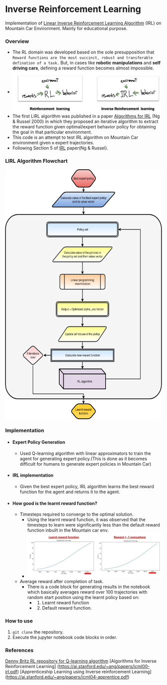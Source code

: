 # Inverse Reinforcement Learning
Implementation of [Linear Inverse Reinforcement Learning Algorithm](https://ai.stanford.edu/~ang/papers/icml00-irl.pdf) (IRL) on Mountain Car Environment. Mainly for educational purpose.

### Overview 
- The RL domain was developed based on the sole presupposition that `Reward functions are the most succinct, robust and transferable defination of a task.` But, in cases like **robotic manipulations** and **self driving cars**, defining a reward function becomes almost impossible.
- <img src="images/RL_IRL.jpg" align="center">
- The first LIRL algorithm was published in a paper [Algorithms for IRL](https://ai.stanford.edu/~ang/papers/icml00-irl.pdf) (Ng & Russel 2000) in which they proposed an iterative algorithm to extract the reward function given optimal/expert behavior policy for obtaining the goal in that particular environment.
- This code is an attempt to test IRL algorithm on Mountain Car environment given ```m``` expert trajectories. 
- Following Section 5 of [IRL](https://ai.stanford.edu/~ang/papers/icml00-irl.pdf) paper(Ng & Russel).


### LIRL Algorithm Flowchart
<p align="center">
  <img src="images/IRL_algo_layout.png" width="630" height="800">
</p>

### Implementation 
- #### Expert Policy Generation
    - Used Q-learning algorithm with linear approximators to train the agent for generating expert policy.(This is done as it becomes difficult for humans to generate expert policies in Mountain Car)
- #### IRL implementation
    - Given the best expert policy, IRL algorithm learns the best reward function for the agent and returns it to the agent.
- #### How good is the learnt reward function?
    - Timesteps required to converge to the optimal solution.
        - Using the learnt reward function, it was observed that the timesteps to learn were significantly less than the default reward function inbuilt in the Mountain car env.
        - <img src="images/convergence_timesteps.jpg">
    - Average reward after completion of task.
        - There is a code block for generating results in the notebook which basically averages reward over 100 trajectories with random start position using the learnt policy based on:
            - 1) Learnt reward function 
            - 2) Default reward function.
        
### How to use
1. ``` git clone ``` the repository.
2. Execute the jupyter notebook code blocks in order.

### References
[Denny Britz RL repository for Q-learning algorithm](https://github.com/dennybritz/reinforcement-learning)
[Algorithms for Inverse Reinforcement Learning] (https://ai.stanford.edu/~ang/papers/icml00-irl.pdf)
[Apprenticeship Learning using Inverse reinforcement Learning] (https://ai.stanford.edu/~ang/papers/icml04-apprentice.pdf)
